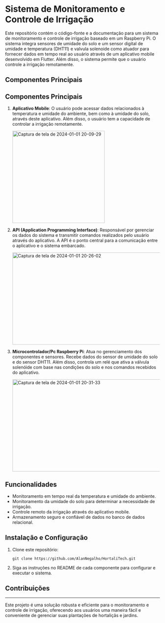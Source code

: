 # Sistema de Monitoramento e Controle de Irrigação

Este repositório contém o código-fonte e a documentação para um sistema de monitoramento e controle de irrigação baseado em um Raspberry Pi. O sistema integra sensores de umidade do solo e um sensor digital de umidade e temperatura (DHT11) e valvula solenoide como atuador para fornecer dados em tempo real ao usuário através de um aplicativo mobile desenvolvido em Flutter. Além disso, o sistema permite que o usuário controle a irrigação remotamente.

## Componentes Principais

## Componentes Principais

1. **Aplicativo Mobile**: O usuário pode acessar dados relacionados à temperatura e umidade do ambiente, bem como à umidade do solo, através deste aplicativo. Além disso, o usuário tem a capacidade de controlar a irrigação remotamente.

   <img src="https://github.com/AlanNegalho/HortaliTech/assets/107214420/93f43f58-d7cc-4a81-b5e9-225cc8082c5b" alt="Captura de tela de 2024-01-01 20-09-29" width="300" align="center">

3. **API (Application Programming Interface)**: Responsável por gerenciar os dados do sistema e transmitir comandos realizados pelo usuário através do aplicativo. A API é o ponto central para a comunicação entre o aplicativo e o sistema embarcado.

   <img src="https://github.com/AlanNegalho/HortaliTech/assets/107214420/7fbcb26b-90e5-450c-be8a-ea72d7c5da86" alt="Captura de tela de 2024-01-01 20-26-02" width="500" height="300">

5. **Microcontrolador/Pc Raspberry Pi**: Atua no gerenciamento dos componentes e sensores. Recebe dados do sensor de umidade do solo e do sensor DHT11. Além disso, controla um relé que ativa a válvula solenóide com base nas condições do solo e nos comandos recebidos do aplicativo.

   <img src="https://github.com/AlanNegalho/HortaliTech/assets/107214420/e68bf014-374d-433b-8c02-8f82da0cc9f6" alt="Captura de tela de 2024-01-01 20-31-33" width="500" height="300">

## Funcionalidades

- Monitoramento em tempo real da temperatura e umidade do ambiente.
- Monitoramento da umidade do solo para determinar a necessidade de irrigação.
- Controle remoto da irrigação através do aplicativo mobile.
- Armazenamento seguro e confiável de dados no banco de dados relacional.

## Instalação e Configuração

1. Clone este repositório:
   ```
   git clone https://github.com/AlanNegalho/HortaliTech.git
   ```

2. Siga as instruções no README de cada componente para configurar e executar o sistema.

## Contribuições



---

Este projeto é uma solução robusta e eficiente para o monitoramento e controle de irrigação, oferecendo aos usuários uma maneira fácil e conveniente de gerenciar suas plantações de hortaliçãs e jardins.

